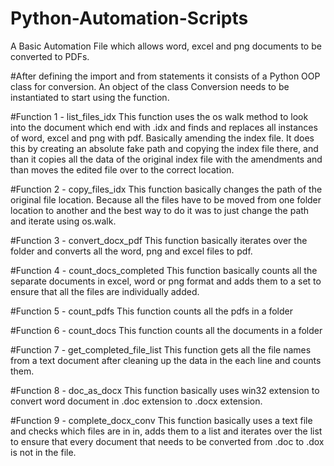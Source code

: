 # Python-Automation-Scripts

A Basic Automation File which allows word, excel and png documents to be converted to PDFs.

#After defining the import and from statements it consists of a Python OOP class for conversion. An object of the class Conversion needs to be instantiated to start using the function.

#Function 1 - list_files_idx
  This function uses the os walk method to look into the document which end with .idx and finds and replaces all instances of word, excel and png with pdf. Basically amending the index file.
  It does this by creating an absolute fake path and copying the index file there, and than it copies all the data of the original index file with the amendments and than moves the edited file over to the correct location.
  
#Function 2 - copy_files_idx
 This function basically changes the path of the original file location. Because all the files have to be moved from one folder location to another and the best way to do it was to just change the path and iterate using os.walk.
 
#Function 3 - convert_docx_pdf
 This function basically iterates over the folder and converts all the word, png and excel files to pdf.
 
#Function 4 - count_docs_completed
 This function basically counts all the separate documents in excel, word or png format and adds them to a set to ensure that all the files are individually added.
 
#Function 5 - count_pdfs
 This function counts all the pdfs in a folder
 
#Function 6 - count_docs
 This function counts all the documents in a folder
 
#Function 7 - get_completed_file_list
 This function gets all the file names from a text document after cleaning up the data in the each line and counts them.
 
#Function 8 - doc_as_docx
 This function basically uses win32 extension to convert word document in .doc extension to .docx extension.
 
#Function 9 - complete_docx_conv
 This function basically uses a text file and checks which files are in in, adds them to a list and iterates over the list to ensure that every document that needs to be converted from .doc to .dox is not in the file.
 
